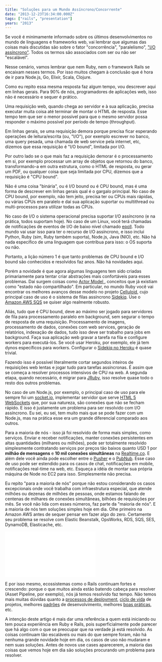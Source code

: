 ```yaml
---
title: "Soluções para um Mundo Assíncrono/Concorrente"
date: "2013-12-23T16:34:00.000Z"
tags: ["rails", "presentation"]
years: "2013"
---
```


<p></p>
<p>Se você é minimamente informado sobre os últimos desenvolvimentos no mundo de linguagens e frameworks web, vai lembrar que algumas das coisas mais discutidas são sobre o fator "concorrência", "paralelismo", <a href="http://en.wikipedia.org/wiki/Asynchronous_I/O">"I/O assíncrono"</a>. Todos os termos são associados com ser ou não ser "escalável".</p>
<p>Nesse cenário, vamos lembrar que nem Ruby, nem o framework Rails se encaixam nesses termos. Por isso muitos chegam à conclusão que é hora de ir para Node.js, Go, Elixir, Scala, Clojure.</p>
<p>Como eu repito essa mesma resposta faz algum tempo, vou descrever aqui em linhas gerais. Para 90% de nós, programadores de aplicações web, isso não é necessário e sequer é prático.</p>
<p></p>
<p></p>
<p>Uma requisição web, quando chega ao servidor e à sua aplicação, precisa executar muita coisa até terminar de montar o HTML de resposta. Esse tempo tem que ser o menor possível para que o mesmo servidor possa responder o máximo possível por período de tempo (throughput).</p>
<p>Em linhas gerais, se uma requisição demora porque precisa ficar esperando operações de leitura/escrita (ou, "I/O"), por exemplo escrever no banco, uma query pesada, uma chamada de web service pela internet, etc, dizemos que essa requisição é "I/O bound", limitada por I/O.</p>
<p>Por outro lado se o que mais faz a requisição demorar é o processamento em si, por exemplo processar um array de objetos que retornou do banco, transformando-a em outra estrutura, como o HTML de resposta, ou gerar um PDF, ou qualquer coisa que seja limitada por CPU, dizemos que a requisição é "CPU bound".</p>
<p>Não é uma coisa "binária", ou é I/O bound ou é CPU bound, mas é uma forma de descrever em linhas gerais qual é o gargalo principal. No caso de CPU bound, por exemplo, não tem jeito, precisa ter ou CPUs mais rápidas, ou várias CPUs em paralelo e daí sua aplicação suportar ou multithread ou multi-processos para utilizar todas as CPUs.</p>
<p>No caso de I/O o sistema operacional precisa suportar I/O assíncrono (e na prática, todos suportam hoje). No caso de um Linux, você terá chamadas de notificações de eventos de I/O de baixo nível chamado <a href="https://linux.die.net/man/4/epoll">epoll</a>. Todo mundo vai usar isso para ter o recurso de I/O assíncrono, e isso inclui Python, Ruby (sim, Ruby também suporta), Node.js, Java (NIO), etc. Não há nada específico de uma linguagem que contribua para isso: o OS suporta ou não.</p>
<p>Portanto, a lição número 1 é que tanto problemas de CPU bound e I/O bound são conhecidos e resolvidos faz anos. Não há novidades aqui.</p>
<p>Porém a novidade é que agora algumas linguagens tem sido criadas primariamente para tentar criar abstrações mais confortáveis para esses problemas. Daí surgem coisas como <a href="https://en.wikipedia.org/wiki/Actor_model">Actor Model </a>, conceitos que já existiam como "estado não compartilhado". Em particular, no mundo Ruby você vai encontrar os melhores avanços desse modelo no projeto <a href="https://celluloid.io">Celluloid</a>, cujo principal caso de uso é o sistema de filas assíncrono <a href="https://sidekiq.org">Sidekiq</a>. Use o <a href="https://aws.amazon.com/sqs/">Amazon AWS SQS</a> se quiser algo realmente robusto.</p>
<p>Aliás, tudo que é CPU bound, deve ao máximo ser jogado para servidores de fila para processamento paralelo em background, sem segurar o tempo de resposta de uma requisição. Processamento de imagens, processamento de dados, conexões com web services, geração de relatórios, indexação de dados, tudo isso deve ser trabalho para jobs em background. Faça sua aplicação web gravar a tarefa na fila e configure workers para executá-los. Se você usar Heroku, por exemplo, ele já tem dynos específicos para workers. Configurar o <a href="https://github.com/mperham/sidekiq/wiki/Deployment">Sidekiq no Heroku</a> é quase trivial.</p>
<script async="" class="speakerdeck-embed" data-id="dd79c500c6d8013035935aca16dbe60c" data-ratio="1.33333333333333" src="//speakerdeck.com/assets/embed.js"></script>
<p>Fazendo isso é possível literalmente cortar segundos inteiros de requisições web lentas e jogar tudo para tarefas assíncronas. É assim que se começa a resolver processos intensivos de CPU na web. A segunda etapa, quando necessário, é migrar para <a href="https://github.com/jruby/jruby/wiki/Home">JRuby</a>, isso resolve quase todo o resto dos outros problemas.</p>
<p>No caso de um Node.js, por exemplo, o principal caso de uso para ele sempre foi um <a href="https://socket.io">socket.io</a>, implementar servidor que serve <a href="https://www.html5rocks.com/en/tutorials/websockets/basics/">HTML 5 WebSockets</a> que, por sua natureza, são conexões que não se fecham rápido. E isso é justamente um problema para ser resolvido com I/O assíncrono. Eu sei, eu sei, tem muito mais que se pode fazer com um Node.js, mas na prática esse era um grande diferencial comparado aos outros.</p>
<p>Para a maioria de nós - isso já foi resolvido de forma mais simples, como serviços. Enviar e receber notificações, manter conexões persistentes em altas quantidades (milhares ou milhões), pode ser totalmente resolvido simplesmente contratando serviços por preços tão baixos quanto USD 1 por <strong>milhão de mensagens</strong> e <strong>10 mil conexões simultâneas</strong> na <a href="https://framework.realtime.co/messaging/">Realtime.co</a>. E além dele você ainda pode escolher entre o <a href="https://pusher.com">Pusher</a> e o <a href="https://www.pubnub.com">PubNub</a>. Esse caso de uso pode ser estendido para os casos de chat, notificações em mobile, notificações real-time na web, etc. Esqueça a idéia de montar sua própria máquina de Node no EC2 para isso. Simplesmente não precisa.</p>
<p>Eu repito "para a maioria de nós" porque não estou considerando os casos excepcionais onde você trabalha com infraestrutura especial, que atende milhões ou dezenas de milhões de pessoas, onde estamos falando de centenas de milhares de conexões simultâneas, bilhões de requisições por mês. Se você não lida com esses números, faz parte da "maioria de nós". E a maioria de nós tem soluções simples hoje em dia. Olhe primeiro na Amazon AWS antes de sequer pensar em fazer algo do zero. Certamente seu problema se resolve com Elastic Beanstalk, OpsWorks, RDS, SQS, SES, DynamoDB, Elasticache, etc.</p>
<div class="embed-container">
  <iframe src="//www.youtube.com/embed/fOI3EjsUEww" frameborder="0" allowfullscreen=""></iframe>
</div>
<p>E por isso mesmo, ecossistemas como o Rails continuam fortes e crescendo: porque o que muitos ainda estão batendo cabeça para resolver (Asset Pipeline, por exemplo), nós já temos resolvido faz tempo. Não temos mais muitas dúvidas quanto a <a href="https://devcenter.heroku.com/articles/git">processos de deployment</a>, <a href="https://travis-ci.com">ciclo de vida</a> de projetos, melhores <a href="https://www.codeschool.com/courses/rails-4-patterns">padrões</a> de desenvolvimento, melhores <a href="https://codeclimate.com">boas práticas</a>, etc.</p>
<p>A intenção deste artigo é mais dar uma referência a quem está iniciando ou tem pouca experiência em Ruby e Rails, pois superficialmente pode parecer que há algo com o que se preocupar que na verdade já está resolvido. As coisas continuam tão escaláveis ou mais do que sempre foram, não há nenhuma grande novidade hoje em dia, os casos de uso não mudaram e nem suas soluções. Antes de novos use cases aparecerem, a maioria das coisas que vemos hoje em dia são soluções procurando um problema para resolver.</p>
<p></p>